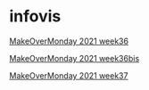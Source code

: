 # infovis



[MakeOverMonday 2021 week36](https://famargosa.github.io/infovis/mon2021w36.html)


[MakeOverMonday 2021 week36bis](https://famargosa.github.io/infovis/mon2021w36bis.html)

[MakeOverMonday 2021 week37](https://famargosa.github.io/infovis/mon2021w37.html)

